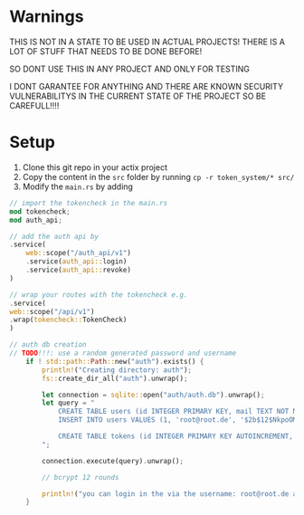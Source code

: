 # Warnings
THIS IS NOT IN A STATE TO BE USED IN ACTUAL PROJECTS!
THERE IS A LOT OF STUFF THAT NEEDS TO BE DONE BEFORE!

SO DONT USE THIS IN ANY PROJECT AND ONLY FOR TESTING

I DONT GARANTEE FOR ANYTHING AND THERE ARE KNOWN SECURITY VULNERABILITYS 
IN THE CURRENT STATE OF THE PROJECT SO BE CAREFULL!!!!

# Setup

1. Clone this git repo in your actix project
2. Copy the content in the `src` folder by running `cp -r token_system/* src/`
3. Modify the `main.rs`
by adding
```rs
// import the tokencheck in the main.rs 
mod tokencheck;
mod auth_api;

// add the auth api by 
.service(
    web::scope("/auth_api/v1")
    .service(auth_api::login)
    .service(auth_api::revoke)
)

// wrap your routes with the tokencheck e.g.
.service(
web::scope("/api/v1")
.wrap(tokencheck::TokenCheck)
)

// auth db creation 
// TODO!!!: use a random generated password and username 
    if ! std::path::Path::new("auth").exists() {
        println!("Creating directory: auth");
        fs::create_dir_all("auth").unwrap();

        let connection = sqlite::open("auth/auth.db").unwrap();
        let query = "
            CREATE TABLE users (id INTEGER PRIMARY KEY, mail TEXT NOT NULL, password TEXT NOT NULL, totp TEXT NOT NULL, created INTEGER, last_login INTEGER, firstname TEXT, name TEXT, admin INTEGER);
            INSERT INTO users VALUES (1, 'root@root.de', '$2b$12$NkpoOMHTACkO89wTuJqpJ.DTiV08.firOceUyXigz6W2CFEodNJgi', '', 0, 0, 'root', 'root', 1);

            CREATE TABLE tokens (id INTEGER PRIMARY KEY AUTOINCREMENT, user_id INTEGER NOT NULL, token TEXT NOT NULL, created INTEGER, last_used INTEGER, expires INTEGER, permissions INTEGER NOT NULL, session_name TEXT, FOREIGN KEY(user_id) REFERENCES users(id));
        ";

        connection.execute(query).unwrap();

        // bcrypt 12 rounds

        println!("you can login in the via the username: root@root.de and the password: lol_zero123. Directly login and change it!");
    }
```
